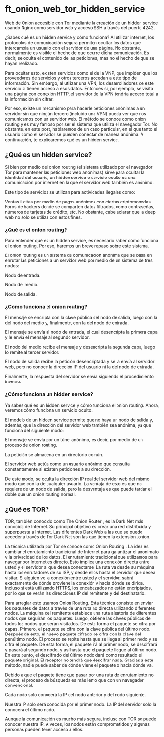 # ft_onion_web_tor_hidden_service
<p>Web de Onion accesible con Tor mediante la creación de un hidden service usando Nginx como servidor web y acceso SSH a través del puerto 4242.</p> 


<p>¿Sabes qué es un hidden service y cómo funciona? Al utilizar internet, los protocolos de comunicación segura permiten ocultar los datos que intercambia un usuario con el servidor de una página. No obstante, normalmente es visible el hecho de que ocurre dicha comunicación. Es decir, se oculta el contenido de las peticiones, mas no el hecho de que se hayan realizado.</p>

<p>Para ocultar esto, existen servicios como el de la VNP, que impiden que los proveedores de servicios y otros terceros accedan a este tipo de información. Sin embargo, al utilizar una VPN, los desarrolladores de este servicio sí tienen acceso a esos datos. Entonces si, por ejemplo, se visita una página con conexión HTTP, el servidor de la VPN tendría acceso total a la información sin cifrar.</p>

<p>Por eso, existe un mecanismo para hacerle peticiones anónimas a un servidor sin que ningún tercero (incluido una VPN) pueda ver que nos comunicamos con un servidor web. El método se conoce como onion routing y es muy famoso por ser el sistema que utiliza el navegador Tor. No obstante, en este post, hablaremos de un caso particular, en el que tanto el usuario como el servidor se pueden conectar de manera anónima. A continuación, te explicaremos qué es un hidden service.</p>

<h2>¿Qué es un hidden service?</h2>
<p>Si bien por medio del onion routing (el sistema utilizado por el navegador Tor para mantener las peticiones web anónimas) sirve para ocultar la identidad del usuario, un hidden service o servicio oculto es una comunicación por internet en la que el servidor web también es anónimo.</p>

<p>Este tipo de servicios se utilizan para actividades ilegales como:

<p>Ventas ilícitas por medio de pagos anónimos con ciertas criptomonedas.
Foros de hackers donde se comparten datos filtrados, como contraseñas, números de tarjetas de crédito, etc.
No obstante, cabe aclarar que la deep web no solo se utiliza con estos fines.

<h3>¿Qué es el onion routing?</h3>
<p>Para entender qué es un hidden service, es necesario saber cómo funciona el onion routing. Por eso, haremos un breve repaso sobre este sistema.</p>

<p>El onion routing es un sistema de comunicación anónima que se basa en enrutar las peticiones a un servidor web por medio de un sistema de tres nodos:</p>

<p>Nodo de entrada.</p>
<p>Nodo del medio.</p>
<p>Nodo de salida.</p>

<h3>¿Cómo funciona el onion routing?</h3>
<p>El mensaje se encripta con la clave pública del nodo de salida, luego con la del nodo del medio y, finalmente, con la del nodo de entrada.</p>
<p>El mensaje se envía al nodo de entrada, el cual desencripta la primera capa y le envía el mensaje al segundo servidor.</p>
<p>El nodo del medio recibe el mensaje y desencripta la segunda capa, luego lo remite al tercer servidor.</p>
<p>El nodo de salida recibe la petición desencriptada y se la envía al servidor web, pero no conoce la dirección IP del usuario ni la del nodo de entrada.</p>
<p>Finalmente, la respuesta del servidor se envía siguiendo el procedimiento inverso.</p>

<h3>¿Cómo funciona un hidden service?</h3>
Ya sabes qué es un hidden service y cómo funciona el onion routing. Ahora, veremos cómo funciona un servicio oculto.</p>

<p>El modelo de un hidden service permite que no haya un nodo de salida y, además, que la dirección del servidor web también sea anónima, ya que funciona del siguiente modo:</p>

<p>El mensaje se envía por un túnel anónimo, es decir, por medio de un proceso de onion routing.</p>
<p>La petición se almacena en un directorio común.</p>
<p>El servidor web actúa como un usuario anónimo que consulta constantemente si existen peticiones a su dirección.</p>
<p>De este modo, se oculta la dirección IP real del servidor web del mismo modo que con la de cualquier usuario. La ventaja de esto es que no requiere de un nodo de salida, pero la desventaja es que puede tardar el doble que un onion routing normal.</p>


<h2>¿Qué es TOR?</h2>
<p>TOR, también conocido como The Onion Router , es la Dark Net más conocida de Internet. Su principal objetivo es crear una red distribuida y superpuesta a Internet. Las diferentes Dark Web a las que se puede acceder a través de Tor Dark Net son las que tienen la extensión .onion.</p>

<p>La técnica utilizada por Tor se conoce como Onion Routing . La idea es cambiar el enrutamiento tradicional de Internet para garantizar el anonimato y la privacidad de los datos. El enrutamiento tradicional que utilizamos para navegar por Internet es directo. Esto implica una conexión directa entre usted y el servidor al que desea conectarse. La ruta va desde su máquina hasta los enrutadores de su ISP, y desde ellos hasta el servidor que desea visitar. Si alguien ve la conexión entre usted y el servidor, sabrá exactamente de dónde proviene la conexión y hacia dónde se dirige. Incluso si está utilizando HTTPS, los encabezados no están encriptados, por lo que se verán las direcciones IP del remitente y del destinatario.</p>

<p>Para arreglar esto usamos Onion Routing. Esta técnica consiste en enviar los paquetes de datos a través de una ruta no directa utilizando diferentes nodos. La máquina del remitente establece una ruta aleatoria de diferentes nodos que seguirán los paquetes. Luego, obtiene las claves públicas de todos los nodos que serán visitados. De esta forma el paquete se cifra por capas. Primero, el paquete se cifra con la clave pública del último nodo. Después de esto, el nuevo paquete cifrado se cifra con la clave del penúltimo nodo. El proceso se repite hasta que se llega al primer nodo y se cifra el paquete. De esta forma, el paquete irá al primer nodo, se descifrará y pasará al segundo nodo, y así hasta que el paquete llegue al último nodo. En este punto, el descifrado del último nodo dará como resultado el paquete original. El receptor no tendrá que descifrar nada. Gracias a este método, nadie puede saber de dónde viene el paquete o hacia dónde va.</p>

<p>Debido a que el paquete tiene que pasar por una ruta de enrutamiento no directa, el proceso de búsqueda es más lento que con un navegador convencional.</p>
<p>Cada nodo solo conocerá la IP del nodo anterior y del nodo siguiente.</p>
<p>Nuestra IP solo será conocida por el primer nodo. La IP del servidor solo la conocerá el último nodo.</p>
<p>Aunque la comunicación es mucho más segura, incluso con TOR se puede conocer nuestra IP. A veces, los nodos están comprometidos y algunas personas pueden tener acceso a ellos.</p>
